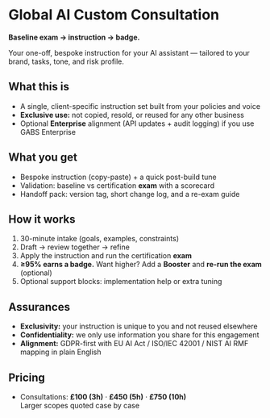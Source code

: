 # Global AI Custom Consultation

**Baseline exam → instruction → badge.**

Your one-off, bespoke instruction for your AI assistant — tailored to your brand, tasks, tone, and risk profile.

## What this is
- A single, client-specific instruction set built from your policies and voice
- **Exclusive use:** not copied, resold, or reused for any other business
- Optional **Enterprise** alignment (API updates + audit logging) if you use GABS Enterprise

## What you get
- Bespoke instruction (copy-paste) + a quick post-build tune
- Validation: baseline vs certification **exam** with a scorecard
- Handoff pack: version tag, short change log, and a re-exam guide

## How it works
1. 30-minute intake (goals, examples, constraints)
2. Draft → review together → refine
3. Apply the instruction and run the certification **exam**
4. **≥95% earns a badge.** Want higher? Add a **Booster** and **re-run the exam** (optional)
5. Optional support blocks: implementation help or extra tuning

## Assurances
- **Exclusivity:** your instruction is unique to you and not reused elsewhere
- **Confidentiality:** we only use information you share for this engagement
- **Alignment:** GDPR-first with EU AI Act / ISO/IEC 42001 / NIST AI RMF mapping in plain English

## Pricing
- Consultations: **£100 (3h)** · **£450 (5h)** · **£750 (10h)**  
  Larger scopes quoted case by case

